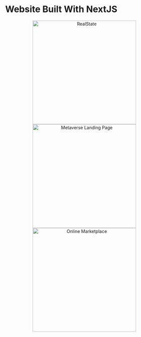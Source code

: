 # Website Built With NextJS

<p align="center">
<a href="https://github.com/Ulrich-Tonmoy/website-nextjs/tree/main/realstate">
<img alt="RealState" src="https://github.com/Ulrich-Tonmoy/website-nextjs/blob/main/realstate/docs/ss1.png" width="330px"/>
</a>
<a href="https://github.com/Ulrich-Tonmoy/website-nextjs/tree/main/metaverse-landing-page">
<img alt="Metaverse Landing Page" src="https://github.com/Ulrich-Tonmoy/website-nextjs/blob/main/metaverse-landing-page/docs/1.png" width="330px"/>
<a href="https://github.com/Ulrich-Tonmoy/website-nextjs/tree/main/online-marketplace">
<img alt="Online Marketplace" src="https://github.com/Ulrich-Tonmoy/website-nextjs/blob/main/online-marketplace/docs/3.png" width="330px"/>
</a>
</p>

